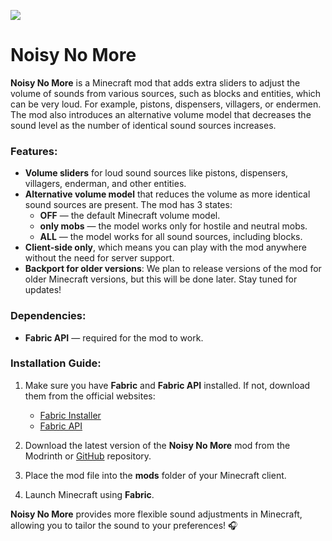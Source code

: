 ![](src/main/resources/assets/smooth-night/icon.png)

# Noisy No More

**Noisy No More** is a Minecraft mod that adds extra sliders to adjust the volume of sounds from various sources, such as blocks and entities, which can be very loud. For example, pistons, dispensers, villagers, or endermen. The mod also introduces an alternative volume model that decreases the sound level as the number of identical sound sources increases.

### Features:
- **Volume sliders** for loud sound sources like pistons, dispensers, villagers, enderman, and other entities.
- **Alternative volume model** that reduces the volume as more identical sound sources are present. The mod has 3 states:
    - **OFF** — the default Minecraft volume model.
    - **only mobs** — the model works only for hostile and neutral mobs.
    - **ALL** — the model works for all sound sources, including blocks.
- **Client-side only**, which means you can play with the mod anywhere without the need for server support.
- **Backport for older versions**: We plan to release versions of the mod for older Minecraft versions, but this will be done later. Stay tuned for updates!

### Dependencies:
- **Fabric API** — required for the mod to work.

### Installation Guide:
1. Make sure you have **Fabric** and **Fabric API** installed. If not, download them from the official websites:
    - [Fabric Installer](https://fabricmc.net/use/)
    - [Fabric API](https://www.curseforge.com/minecraft/mc-mods/fabric-api)

2. Download the latest version of the **Noisy No More** mod from the Modrinth or [GitHub](https://github.com/Kurasava/noisy-no-more) repository.

3. Place the mod file into the **mods** folder of your Minecraft client.

4. Launch Minecraft using **Fabric**.

**Noisy No More** provides more flexible sound adjustments in Minecraft, allowing you to tailor the sound to your preferences! 🎧

